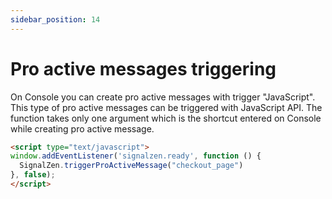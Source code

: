 ```yaml
---
sidebar_position: 14
---
```


# Pro active messages triggering

On Console you can create pro active messages with trigger "JavaScript". This type of pro active messages
can be triggered with JavaScript API. The function takes only one argument which is the shortcut entered on Console while creating pro active message.

```html
<script type="text/javascript">
window.addEventListener('signalzen.ready', function () {
  SignalZen.triggerProActiveMessage("checkout_page")
}, false);
</script>

```
